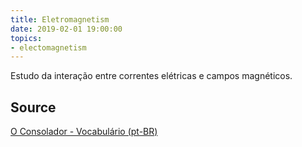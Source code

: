 ```yaml
---
title: Eletromagnetism
date: 2019-02-01 19:00:00
topics:
- electomagnetism
---
```


Estudo da interação entre correntes elétricas e campos magnéticos.

## Source
[O Consolador - Vocabulário (pt-BR)](http://www.oconsolador.com.br/linkfixo/vocabulario/principal.html)


